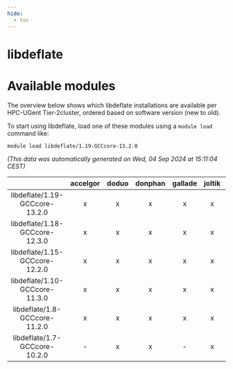 ```yaml
---
hide:
  - toc
---
```


libdeflate
==========

# Available modules


The overview below shows which libdeflate installations are available per HPC-UGent Tier-2cluster, ordered based on software version (new to old).

To start using libdeflate, load one of these modules using a `module load` command like:

```shell
module load libdeflate/1.19-GCCcore-13.2.0
```

*(This data was automatically generated on Wed, 04 Sep 2024 at 15:11:04 CEST)*  

| |accelgor|doduo|donphan|gallade|joltik|shinx|skitty|
| :---: | :---: | :---: | :---: | :---: | :---: | :---: | :---: |
|libdeflate/1.19-GCCcore-13.2.0|x|x|x|x|x|x|x|
|libdeflate/1.18-GCCcore-12.3.0|x|x|x|x|x|x|x|
|libdeflate/1.15-GCCcore-12.2.0|x|x|x|x|x|x|x|
|libdeflate/1.10-GCCcore-11.3.0|x|x|x|x|x|x|x|
|libdeflate/1.8-GCCcore-11.2.0|x|x|x|x|x|-|x|
|libdeflate/1.7-GCCcore-10.2.0|-|x|x|-|x|-|x|

